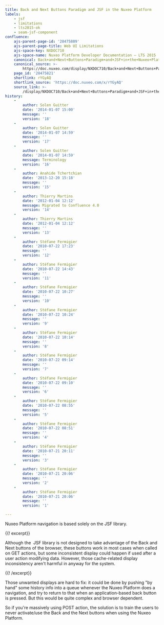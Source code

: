 ```yaml
---
title: Back and Next Buttons Paradigm and JSF in the Nuxeo Platform
labels:
    - jsf
    - limitations
    - lts2015-ok
    - seam-jsf-component
confluence:
    ajs-parent-page-id: '28475809'
    ajs-parent-page-title: Web UI Limitations
    ajs-space-key: NXDOC710
    ajs-space-name: Nuxeo Platform Developer Documentation — LTS 2015
    canonical: Back+and+Next+Buttons+Paradigm+and+JSF+in+the+Nuxeo+Platform
    canonical_source: >-
        https://doc.nuxeo.com/display/NXDOC710/Back+and+Next+Buttons+Paradigm+and+JSF+in+the+Nuxeo+Platform
    page_id: '28475821'
    shortlink: rYGyAQ
    shortlink_source: 'https://doc.nuxeo.com/x/rYGyAQ'
    source_link: >-
        /display/NXDOC710/Back+and+Next+Buttons+Paradigm+and+JSF+in+the+Nuxeo+Platform
history:
    - 
        author: Solen Guitter
        date: '2014-01-07 15:00'
        message: ''
        version: '18'
    - 
        author: Solen Guitter
        date: '2014-01-07 14:59'
        message: ''
        version: '17'
    - 
        author: Solen Guitter
        date: '2014-01-07 14:59'
        message: Terminology
        version: '16'
    - 
        author: Anahide Tchertchian
        date: '2013-12-20 15:18'
        message: ''
        version: '15'
    - 
        author: Thierry Martins
        date: '2012-01-04 12:12'
        message: Migrated to Confluence 4.0
        version: '14'
    - 
        author: Thierry Martins
        date: '2012-01-04 12:12'
        message: ''
        version: '13'
    - 
        author: Stéfane Fermigier
        date: '2010-07-22 17:23'
        message: ''
        version: '12'
    - 
        author: Stéfane Fermigier
        date: '2010-07-22 14:43'
        message: ''
        version: '11'
    - 
        author: Stéfane Fermigier
        date: '2010-07-22 10:27'
        message: ''
        version: '10'
    - 
        author: Stéfane Fermigier
        date: '2010-07-22 10:24'
        message: ''
        version: '9'
    - 
        author: Stéfane Fermigier
        date: '2010-07-22 10:14'
        message: ''
        version: '8'
    - 
        author: Stéfane Fermigier
        date: '2010-07-22 09:14'
        message: ''
        version: '7'
    - 
        author: Stéfane Fermigier
        date: '2010-07-22 09:10'
        message: ''
        version: '6'
    - 
        author: Stéfane Fermigier
        date: '2010-07-22 08:55'
        message: ''
        version: '5'
    - 
        author: Stéfane Fermigier
        date: '2010-07-22 08:51'
        message: ''
        version: '4'
    - 
        author: Stéfane Fermigier
        date: '2010-07-21 20:11'
        message: ''
        version: '3'
    - 
        author: Stéfane Fermigier
        date: '2010-07-21 20:06'
        message: ''
        version: '2'
    - 
        author: Stéfane Fermigier
        date: '2010-07-21 20:06'
        message: ''
        version: '1'

---
```

Nuxeo Platform navigation is based solely on the JSF library.

{{! excerpt}}

Although the&nbsp; JSF library is not designed to take advantage of the Back and Next buttons of the browser, these buttons work in most cases when called on GET actions, but some inconsistent display could happen if used after a user action modifying data. However, those cache-related display inconsistency aren't harmful in anyway for the system.

{{! /excerpt}}

Those unwanted displays are hard to fix: it could be done by pushing "by hand" some history info into a queue whenever the Nuxeo Platform does a navigation, and try to return to that when an application-based back button is pressed. But this would be quite complex and browser dependent.

So if you're massively using POST action, the solution is to train the users to never activate/use the Back and the Next buttons when using the Nuxeo Platform.